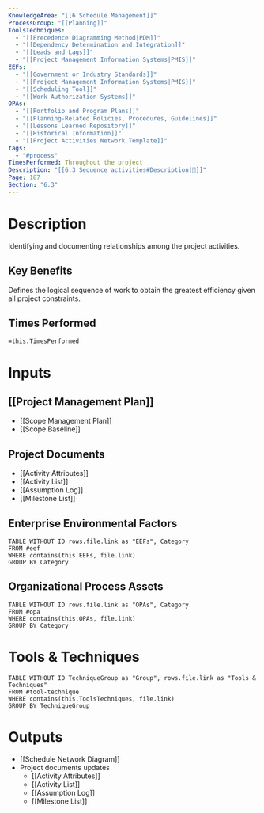 ```yaml
---
KnowledgeArea: "[[6 Schedule Management]]"
ProcessGroup: "[[Planning]]"
ToolsTechniques:
  - "[[Precedence Diagramming Method|PDM]]"
  - "[[Dependency Determination and Integration]]"
  - "[[Leads and Lags]]"
  - "[[Project Management Information Systems|PMIS]]"
EEFs:
  - "[[Government or Industry Standards]]"
  - "[[Project Management Information Systems|PMIS]]"
  - "[[Scheduling Tool]]"
  - "[[Work Authorization Systems]]"
OPAs:
  - "[[Portfolio and Program Plans]]"
  - "[[Planning-Related Policies, Procedures, Guidelines]]"
  - "[[Lessons Learned Repository]]"
  - "[[Historical Information]]"
  - "[[Project Activities Network Template]]"
tags:
  - "#process"
TimesPerformed: Throughout the project
Description: "[[6.3 Sequence activities#Description|📝]]"
Page: 187
Section: "6.3"
---
```

# Description
Identifying and documenting relationships among the project activities.
## Key Benefits
Defines the logical sequence of work to obtain the greatest efficiency given all project constraints.
## Times Performed
`=this.TimesPerformed`
# Inputs
## [[Project Management Plan]]
- [[Scope Management Plan]]
- [[Scope Baseline]]
## Project Documents
- [[Activity Attributes]]
- [[Activity List]]
- [[Assumption Log]]
- [[Milestone List]]
## Enterprise Environmental Factors
```dataview
TABLE WITHOUT ID rows.file.link as "EEFs", Category
FROM #eef
WHERE contains(this.EEFs, file.link)
GROUP BY Category
```
## Organizational Process Assets
```dataview
TABLE WITHOUT ID rows.file.link as "OPAs", Category
FROM #opa
WHERE contains(this.OPAs, file.link)
GROUP BY Category
```
# Tools & Techniques
```dataview
TABLE WITHOUT ID TechniqueGroup as "Group", rows.file.link as "Tools & Techniques"
FROM #tool-technique
WHERE contains(this.ToolsTechniques, file.link)
GROUP BY TechniqueGroup
```
# Outputs
- [[Schedule Network Diagram]]
- Project documents updates
	- [[Activity Attributes]]
	- [[Activity List]]
	- [[Assumption Log]]
	- [[Milestone List]]
